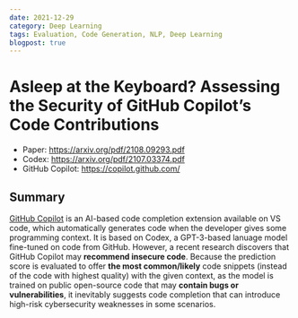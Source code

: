 ```yaml
---
date: 2021-12-29
category: Deep Learning
tags: Evaluation, Code Generation, NLP, Deep Learning
blogpost: true
---
```


# Asleep at the Keyboard? Assessing the Security of GitHub Copilot’s Code Contributions

- Paper: https://arxiv.org/pdf/2108.09293.pdf
- Codex: https://arxiv.org/pdf/2107.03374.pdf
- GitHub Copilot: https://copilot.github.com/

## Summary

[GitHub Copilot](https://copilot.github.com/) is an AI-based code completion extension available on VS code, which automatically generates code when the developer gives some programming context. It is based on Codex, a GPT-3-based lanuage model fine-tuned on code from GitHub. However, a recent research discovers that GitHub Copilot may **recommend insecure code**. Because the prediction score is evaluated to offer **the most common/likely** code snippets (instead of the code with highest quality) with the given context, as the model is trained on public open-source code that may **contain bugs or vulnerabilities**, it inevitably suggests code completion that can introduce high-risk cybersecurity weaknesses in some scenarios. 
